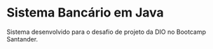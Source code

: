 <h1>Sistema Bancário em Java</h1>
<p>Sistema desenvolvido para o desafio de projeto da DIO no Bootcamp Santander.</p>
